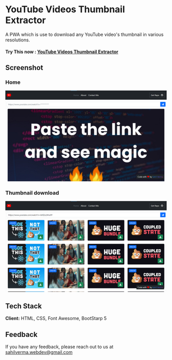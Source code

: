 # YouTube Videos Thumbnail Extractor

A PWA which is use to download any YouTube video's thumbnail in various resolutions.

#### Try This now : [YouTube Videos Thumbnail Extractor](https://youtube-thumbnail-extracter.vercel.app/)

## Screenshot

### Home

![Home](./screenshot/home.png)

### Thumbnail download

![Thumbnails](./screenshot/thumbnails.png)

## Tech Stack

**Client:** HTML, CSS, Font Awesome, BootStarp 5

## Feedback

If you have any feedback, please reach out to us at sahilverma.webdev@gmail.com
